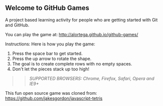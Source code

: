 ## Welcome to GitHub Games

A project based learning activity for people who are getting started with Git and GitHub.

You can play the game at: http://alortega.github.io/github-games/

Instructions:
Here is how you play the game:
1. Press the space bar to get started.
2. Press the up arrow to rotate the shape.
3. The goal is to create complete rows with no empty spaces.
4. Don't let the pieces stack up too high!

>> _*SUPPORTED BROWSERS*: Chrome, Firefox, Safari, Opera and IE9+_

This fun open source game was cloned from: https://github.com/jakesgordon/javascript-tetris
